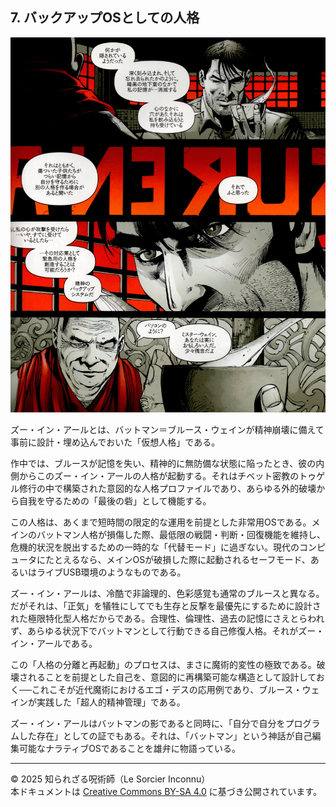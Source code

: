 ## 7. バックアップOSとしての人格

<div align="center">
 <img src="tougel_02.jpg" width="600">
</div>

ズー・イン・アールとは、バットマン＝ブルース・ウェインが精神崩壊に備えて事前に設計・埋め込んでおいた「仮想人格」である。

作中では、ブルースが記憶を失い、精神的に無防備な状態に陥ったとき、彼の内側からこのズー・イン・アールの人格が起動する。それはチベット密教のトゥゲル修行の中で構築された意図的な人格プロファイルであり、あらゆる外的破壊から自我を守るための「最後の砦」として機能する。

この人格は、あくまで短時間の限定的な運用を前提とした非常用OSである。メインのバットマン人格が損傷した際、最低限の戦闘・判断・回復機能を維持し、危機的状況を脱出するための一時的な「代替モード」に過ぎない。現代のコンピュータにたとえるなら、メインOSが破損した際に起動されるセーフモード、あるいはライブUSB環境のようなものである。

ズー・イン・アールは、冷酷で非論理的、色彩感覚も通常のブルースと異なる。だがそれは、「正気」を犠牲にしてでも生存と反撃を最優先にするために設計された極限特化型人格だからである。合理性、倫理性、過去の記憶にさえとらわれず、あらゆる状況下でバットマンとして行動できる自己修復人格。それがズー・イン・アールである。

この「人格の分離と再起動」のプロセスは、まさに魔術的変性の極致である。破壊されることを前提とした自己を、意図的に再構築可能な構造として設計しておく──これこそが近代魔術におけるエゴ・デスの応用例であり、ブルース・ウェインが実践した「超人的精神管理」である。

ズー・イン・アールはバットマンの影であると同時に、「自分で自分をプログラムした存在」としての証でもある。それは、「バットマン」という神話が自己編集可能なナラティブOSであることを雄弁に物語っている。

---

© 2025 知られざる呪術師（Le Sorcier Inconnu）  
本ドキュメントは [Creative Commons BY-SA 4.0](https://creativecommons.org/licenses/by-sa/4.0/deed.ja) に基づき公開されています。
